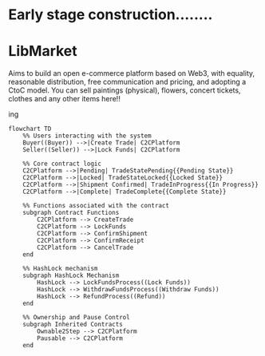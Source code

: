 # Early stage construction........



# LibMarket

Aims to build an open e-commerce platform based on Web3, with equality, reasonable distribution, free communication and pricing, and adopting a CtoC model. You can sell paintings (physical), flowers, concert tickets, clothes and any other items here!!

















ing

```mermaid
flowchart TD
    %% Users interacting with the system
    Buyer((Buyer)) -->|Create Trade| C2CPlatform
    Seller((Seller)) -->|Lock Funds| C2CPlatform

    %% Core contract logic
    C2CPlatform -->|Pending| TradeStatePending{{Pending State}}
    C2CPlatform -->|Locked| TradeStateLocked{{Locked State}}
    C2CPlatform -->|Shipment Confirmed| TradeInProgress{{In Progress}}
    C2CPlatform -->|Complete| TradeComplete{{Complete State}}

    %% Functions associated with the contract
    subgraph Contract Functions
        C2CPlatform --> CreateTrade
        C2CPlatform --> LockFunds
        C2CPlatform --> ConfirmShipment
        C2CPlatform --> ConfirmReceipt
        C2CPlatform --> CancelTrade
    end

    %% HashLock mechanism
    subgraph HashLock Mechanism
        HashLock --> LockFundsProcess((Lock Funds))
        HashLock --> WithdrawFundsProcess((Withdraw Funds))
        HashLock --> RefundProcess((Refund))
    end

    %% Ownership and Pause Control
    subgraph Inherited Contracts
        Ownable2Step --> C2CPlatform
        Pausable --> C2CPlatform
    end
```

